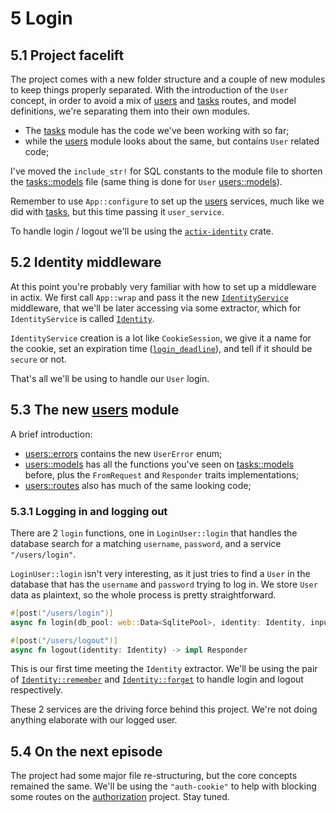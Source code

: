 # 5 Login

## 5.1 Project facelift

The project comes with a new folder structure and a couple of new modules to keep things properly
separated. With the introduction of the `User` concept, in order to avoid a mix of
[users](src/users.rs) and [tasks](src/tasks.rs) routes, and model definitions, we're separating
them into their own modules.

- The [tasks](src/tasks.rs) module has the code we've been working with so far;
- while the [users](src/users.rs) module looks about the same, but contains `User` related code;

I've moved the `include_str!` for SQL constants to the module file to shorten the
[tasks::models](src/tasks/models.rs) file (same thing is done for `User`
[users::models](src/users/models.rs)).

Remember to use `App::configure` to set up the [users](src/users.rs) services, much like
we did with [tasks](src/tasks.rs), but this time passing it `user_service`.

To handle login / logout we'll be using the
[`actix-identity`](https://github.com/actix/actix-extras/tree/master/actix-identity) crate.

## 5.2 Identity middleware

At this point you're probably very familiar with how to set up a middleware in actix. We first call
`App::wrap` and pass it the new
[`IdentityService`](https://docs.rs/actix-identity/0.4.0-beta.2/actix_identity/struct.IdentityService.html)
middleware, that we'll be later accessing via some extractor, which for `IdentityService` is called
[`Identity`](https://docs.rs/actix-identity/0.4.0-beta.2/actix_identity/struct.Identity.html).

`IdentityService` creation is a lot like `CookieSession`, we give it a name for the cookie, set an
expiration time
([`login_deadline`](https://docs.rs/actix-identity/0.4.0-beta.2/actix_identity/struct.CookieIdentityPolicy.html#method.login_deadline)), and tell if it should be `secure` or not.

That's all we'll be using to handle our `User` login.

## 5.3 The new [users](src/users.rs) module

A brief introduction:

- [users::errors](src/users/errors.rs) contains the new `UserError` enum;
- [users::models](src/users/models.rs) has all the functions you've seen on
  [tasks::models](src/tasks/models.rs) before, plus the `FromRequest` and `Responder` traits
  implementations;
- [users::routes](src/users/routes.rs) also has much of the same looking code;

### 5.3.1 Logging in and logging out

There are 2 `login` functions, one in `LoginUser::login` that handles the database search for a
matching `username`, `password`, and a service `"/users/login"`.

`LoginUser::login` isn't very interesting, as it just tries to find a `User` in the database that
has the `username` and `password` trying to log in. We store `User` data as plaintext, so the whole
process is pretty straightforward.

```rust
#[post("/users/login")]
async fn login(db_pool: web::Data<SqlitePool>, identity: Identity, input: web::Json<LoginUser>) -> Result<impl Responder, AppError>

#[post("/users/logout")]
async fn logout(identity: Identity) -> impl Responder
```

This is our first time meeting the `Identity` extractor. We'll be using the pair of
[`Identity::remember`](https://docs.rs/actix-identity/0.4.0-beta.2/actix_identity/struct.Identity.html#method.remember)
and [`Identity::forget`](https://docs.rs/actix-identity/0.4.0-beta.2/actix_identity/struct.Identity.html#method.forget)
to handle login and logout respectively.

These 2 services are the driving force behind this project. We're not doing anything elaborate with
our logged user.

## 5.4 On the next episode

The project had some major file re-structuring, but the core concepts remained the same. We'll be
using the `"auth-cookie"` to help with blocking some routes on the [authorization](../authorization)
project. Stay tuned.
